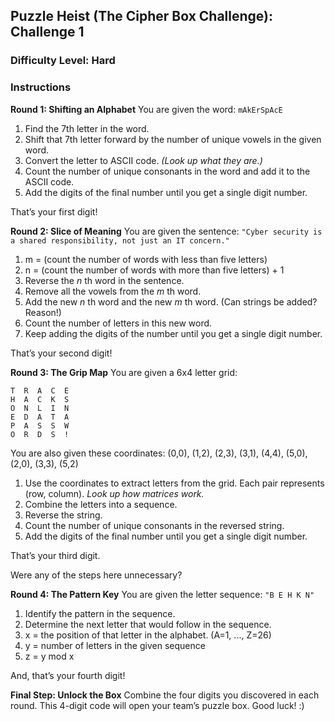 ## Puzzle Heist (The Cipher Box Challenge): Challenge 1

### Difficulty Level: Hard

### Instructions

**Round 1: Shifting an Alphabet**
You are given the word: `mAkErSpAcE`

1. Find the 7th letter in the word.
2. Shift that 7th letter forward by the number of unique vowels in the given word.
3. Convert the letter to ASCII code. _(Look up what they are.)_
4. Count the number of unique consonants in the word and add it to the ASCII code.
5. Add the digits of the final number until you get a single digit number.

That’s your first digit!

**Round 2: Slice of Meaning**
You are given the sentence:
`"Cyber security is a shared responsibility, not just an IT concern."`

1. m = (count the number of words with less than five letters)
2. n = (count the number of words with more than five letters) + 1
3. Reverse the _n_ th word in the sentence.
4. Remove all the vowels from the _m_ th word.
5. Add the new _n_ th word and the new _m_ th word. (Can strings be added? Reason!)
6. Count the number of letters in this new word.
7. Keep adding the digits of the number until you get a single digit number.

That’s your second digit!

**Round 3: The Grip Map**
You are given a 6x4 letter grid:

```
T  R  A  C  E  
H  A  C  K  S  
O  N  L  I  N  
E  D  A  T  A  
P  A  S  S  W  
O  R  D  S  !
```
You are also given these coordinates:
(0,0), (1,2), (2,3), (3,1), (4,4), (5,0), (2,0), (3,3), (5,2)

1. Use the coordinates to extract letters from the grid. Each pair represents (row, column). _Look up how matrices work._
2. Combine the letters into a sequence.
3. Reverse the string.
4. Count the number of unique consonants in the reversed string.
5. Add the digits of the final number until you get a single digit number.

That’s your third digit.

Were any of the steps here unnecessary?

**Round 4: The Pattern Key**
You are given the letter sequence:
`"B E H K N"`

1. Identify the pattern in the sequence.
2. Determine the next letter that would follow in the sequence.
3. x = the position of that letter in the alphabet. (A=1, ..., Z=26)
4. y = number of letters in the given sequence
5. z = y mod x

And, that’s your fourth digit!

**Final Step: Unlock the Box**
Combine the four digits you discovered in each round.
This 4-digit code will open your team’s puzzle box.
Good luck! :)
